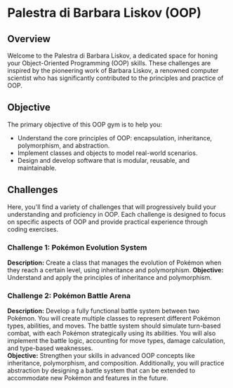 # Palestra di Barbara Liskov (OOP)

## Overview
Welcome to the Palestra di Barbara Liskov, a dedicated space for honing your Object-Oriented Programming (OOP) skills. These challenges are inspired by the pioneering work of Barbara Liskov, a renowned computer scientist who has significantly contributed to the principles and practice of OOP.

## Objective
The primary objective of this OOP gym is to help you:
- Understand the core principles of OOP: encapsulation, inheritance, polymorphism, and abstraction.
- Implement classes and objects to model real-world scenarios.
- Design and develop software that is modular, reusable, and maintainable.

## Challenges
Here, you'll find a variety of challenges that will progressively build your understanding and proficiency in OOP. Each challenge is designed to focus on specific aspects of OOP and provide practical experience through coding exercises.

### Challenge 1: Pokémon Evolution System
**Description:** Create a class that manages the evolution of Pokémon when they reach a certain level, using inheritance and polymorphism.  **Objective:** Understand and apply the principles of inheritance and polymorphism.

### Challenge 2: Pokémon Battle Arena
**Description:** Develop a fully functional battle system between two Pokémon. You will create multiple classes to represent different Pokémon types, abilities, and moves. The battle system should simulate turn-based combat, with each Pokémon strategically using its abilities. You will also implement the battle logic, accounting for move types, damage calculation, and type-based weaknesses.  
**Objective:** Strengthen your skills in advanced OOP concepts like inheritance, polymorphism, and composition. Additionally, you will practice abstraction by designing a battle system that can be extended to accommodate new Pokémon and features in the future.
